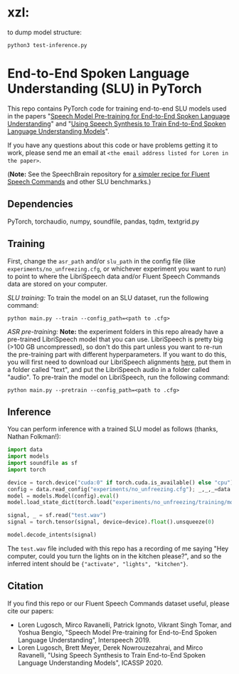 # xzl: 
to dump model structure: 
```
python3 test-inference.py
``` 

# End-to-End Spoken Language Understanding (SLU) in PyTorch
This repo contains PyTorch code for training end-to-end SLU models used in the papers "[Speech Model Pre-training for End-to-End Spoken Language Understanding](https://arxiv.org/abs/1904.03670)" and "[Using Speech Synthesis to Train End-to-End Spoken Language Understanding Models](https://arxiv.org/abs/1910.09463)".

If you have any questions about this code or have problems getting it to work, please send me an email at ```<the email address listed for Loren in the paper>```.

(**Note:** See the SpeechBrain repository for [a simpler recipe for Fluent Speech Commands](https://github.com/speechbrain/speechbrain/tree/develop/recipes/fluent-speech-commands) and other SLU benchmarks.)

## Dependencies
PyTorch, torchaudio, numpy, soundfile, pandas, tqdm, textgrid.py

## Training
First, change the ```asr_path``` and/or ```slu_path``` in the config file (like ```experiments/no_unfreezing.cfg```, or whichever experiment you want to run) to point to where the LibriSpeech data and/or Fluent Speech Commands data are stored on your computer.

_SLU training:_ To train the model on an SLU dataset, run the following command:
```
python main.py --train --config_path=<path to .cfg>
```

_ASR pre-training:_ **Note:** the experiment folders in this repo already have a pre-trained LibriSpeech model that you can use. LibriSpeech is pretty big (>100 GB uncompressed), so don't do this part unless you want to re-run the pre-training part with different hyperparameters. If you want to do this, you will first need to download our LibriSpeech alignments [here](https://zenodo.org/record/2619474#.XKDP2VNKg1g), put them in a folder called "text", and put the LibriSpeech audio in a folder called "audio". To pre-train the model on LibriSpeech, run the following command:
```
python main.py --pretrain --config_path=<path to .cfg>
```

## Inference
You can perform inference with a trained SLU model as follows (thanks, Nathan Folkman!):
```python
import data
import models
import soundfile as sf
import torch

device = torch.device("cuda:0" if torch.cuda.is_available() else "cpu")
config = data.read_config("experiments/no_unfreezing.cfg"); _,_,_=data.get_SLU_datasets(config)
model = models.Model(config).eval()
model.load_state_dict(torch.load("experiments/no_unfreezing/training/model_state.pth", map_location=device)) # load trained model

signal, _ = sf.read("test.wav")
signal = torch.tensor(signal, device=device).float().unsqueeze(0)

model.decode_intents(signal)
```
The ```test.wav``` file included with this repo has a recording of me saying "Hey computer, could you turn the lights on in the kitchen please?", and so the inferred intent should be ```{"activate", "lights", "kitchen"}```.

## Citation
If you find this repo or our Fluent Speech Commands dataset useful, please cite our papers:

- Loren Lugosch, Mirco Ravanelli, Patrick Ignoto, Vikrant Singh Tomar, and Yoshua Bengio, "Speech Model Pre-training for End-to-End Spoken Language Understanding", Interspeech 2019.
- Loren Lugosch, Brett Meyer, Derek Nowrouzezahrai, and Mirco Ravanelli, "Using Speech Synthesis to Train End-to-End Spoken Language Understanding Models", ICASSP 2020.
